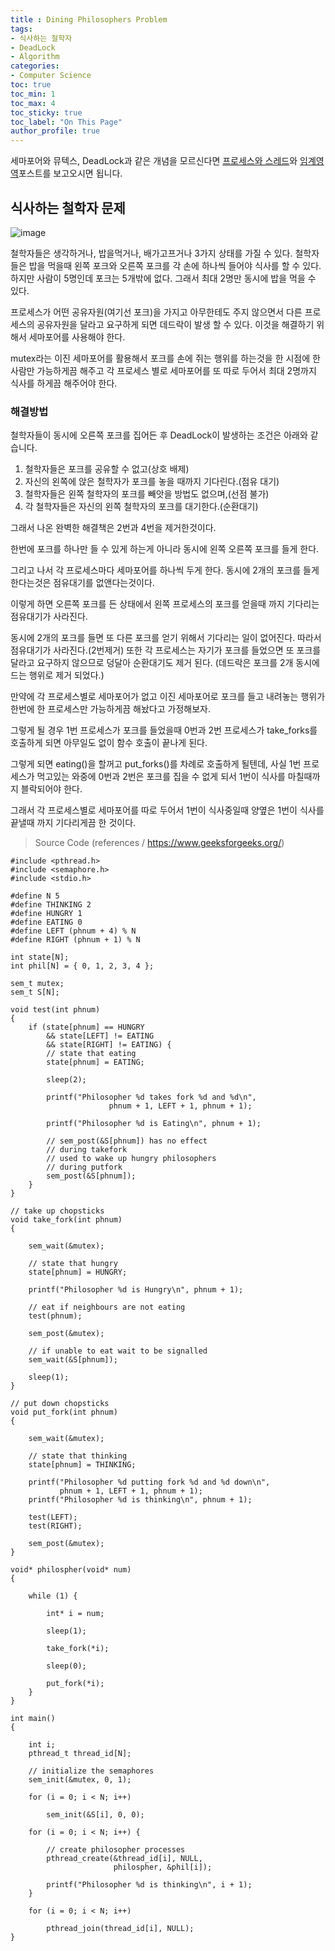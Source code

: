 ```yaml
---
title : Dining Philosophers Problem
tags:
- 식사하는 철학자
- DeadLock
- Algorithm
categories:
- Computer Science
toc: true
toc_min: 1
toc_max: 4
toc_sticky: true
toc_label: "On This Page"
author_profile: true
---  
```


세마포어와 뮤텍스, DeadLock과 같은 개념을 모르신다면 [프로세스와 스레드](/process-thread)와 [임계영역](/critical-section)포스트를 보고오시면 됩니다.

## 식사하는 철학자 문제

![image](https://user-images.githubusercontent.com/44635266/68369600-09ca9580-017e-11ea-8f58-7c83fe50e3a6.png)

철학자들은 생각하거나, 밥을먹거나, 배가고프거나 3가지 상태를 가질 수 있다. 철학자들은 밥을 먹을때 왼쪽 포크와 오른쪽 포크를 각 손에 하나씩 들어야 식사를 할 수 있다. 하지만 사람이 5명인데 포크는 5개밖에 없다. 그래서 최대 2명만 동시에 밥을 먹을 수 있다.

프로세스가 어떤 공유자원(여기선 포크)을 가지고 아무한테도 주지 않으면서 다른 프로세스의 공유자원을 달라고 요구하게 되면 데드락이 발생 할 수 있다. 이것을 해결하기 위해서 세마포어를 사용해야 한다.

mutex라는 이진 세마포어를 활용해서 포크를 손에 쥐는 행위를 하는것을 한 시점에 한 사람만 가능하게끔 해주고 각 프로세스 별로 세마포어를 또 따로 두어서 최대 2명까지 식사를 하게끔 해주어야 한다.

### 해결방법

철학자들이 동시에 오른쪽 포크를 집어든 후 DeadLock이 발생하는 조건은 아래와 같습니다.

1. 철학자들은 포크를 공유할 수 없고(상호 배제)
2. 자신의 왼쪽에 앉은 철학자가 포크를 놓을 때까지 기다린다.(점유 대기)
3. 철학자들은 왼쪽 철학자의 포크를 빼앗을 방법도 없으며,(선점 불가) 
4. 각 철학자들은 자신의 왼쪽 철학자의 포크를 대기한다.(순환대기)

그래서 나온 완벽한 해결책은 2번과 4번을 제거한것이다. 

한번에 포크를 하나만 들 수 있게 하는게 아니라 동시에 왼쪽 오른쪽 포크를 들게 한다. 

그리고 나서 각 프로세스마다 세마포어를 하나씩 두게 한다. 동시에 2개의 포크를 들게 한다는것은 점유대기를 없앤다는것이다.

이렇게 하면 오른쪽 포크를 든 상태에서 왼쪽 프로세스의 포크를 얻을때 까지 기다리는 점유대기가 사라진다.

동시에 2개의 포크를 들면 또 다른 포크를 얻기 위해서 기다리는 일이 없어진다. 따라서 점유대기가 사라진다.(2번제거) 또한 각 프로세스는 자기가 포크를 들었으면 또 포크를 달라고 요구하지 않으므로 덩달아 순환대기도 제거 된다. (데드락은 포크를 2개 동시에 드는 행위로 제거 되었다.)

만약에 각 프로세스별로 세마포어가 없고 이진 세마포어로 포크를 들고 내려놓는 행위가 한번에 한 프로세스만 가능하게끔 해놨다고 가정해보자.

그렇게 될 경우 1번 프로세스가 포크를 들었을때 0번과 2번 프로세스가 take_forks를 호출하게 되면 아무일도 없이 함수 호출이 끝나게 된다.

그렇게 되면 eating()을 할꺼고 put_forks()를 차례로 호출하게 될텐데, 사실 1번 프로세스가 먹고있는 와중에 0번과 2번은 포크를 집을 수 없게 되서 1번이 식사를 마칠때까지 블락되어야 한다. 

그래서 각 프로세스별로 세마포어를 따로 두어서 1번이 식사중일때 양옆은 1번이 식사를 끝낼때 까지 기다리게끔 한 것이다.


> Source Code (references / https://www.geeksforgeeks.org/)

```
#include <pthread.h> 
#include <semaphore.h> 
#include <stdio.h> 
  
#define N 5 
#define THINKING 2 
#define HUNGRY 1 
#define EATING 0 
#define LEFT (phnum + 4) % N 
#define RIGHT (phnum + 1) % N 
  
int state[N]; 
int phil[N] = { 0, 1, 2, 3, 4 }; 
  
sem_t mutex; 
sem_t S[N]; 
  
void test(int phnum) 
{ 
    if (state[phnum] == HUNGRY 
        && state[LEFT] != EATING 
        && state[RIGHT] != EATING) { 
        // state that eating 
        state[phnum] = EATING; 
  
        sleep(2); 
  
        printf("Philosopher %d takes fork %d and %d\n", 
                      phnum + 1, LEFT + 1, phnum + 1); 
  
        printf("Philosopher %d is Eating\n", phnum + 1); 
  
        // sem_post(&S[phnum]) has no effect 
        // during takefork 
        // used to wake up hungry philosophers 
        // during putfork 
        sem_post(&S[phnum]); 
    } 
} 
  
// take up chopsticks 
void take_fork(int phnum) 
{ 
  
    sem_wait(&mutex); 
  
    // state that hungry 
    state[phnum] = HUNGRY; 
  
    printf("Philosopher %d is Hungry\n", phnum + 1); 
  
    // eat if neighbours are not eating 
    test(phnum); 
  
    sem_post(&mutex); 
  
    // if unable to eat wait to be signalled 
    sem_wait(&S[phnum]); 
  
    sleep(1); 
} 
  
// put down chopsticks 
void put_fork(int phnum) 
{ 
  
    sem_wait(&mutex); 
  
    // state that thinking 
    state[phnum] = THINKING; 
  
    printf("Philosopher %d putting fork %d and %d down\n", 
           phnum + 1, LEFT + 1, phnum + 1); 
    printf("Philosopher %d is thinking\n", phnum + 1); 
  
    test(LEFT); 
    test(RIGHT); 
  
    sem_post(&mutex); 
} 
  
void* philospher(void* num) 
{ 
  
    while (1) { 
  
        int* i = num; 
  
        sleep(1); 
  
        take_fork(*i); 
  
        sleep(0); 
  
        put_fork(*i); 
    } 
} 
  
int main() 
{ 
  
    int i; 
    pthread_t thread_id[N]; 
  
    // initialize the semaphores 
    sem_init(&mutex, 0, 1); 
  
    for (i = 0; i < N; i++) 
  
        sem_init(&S[i], 0, 0); 
  
    for (i = 0; i < N; i++) { 
  
        // create philosopher processes 
        pthread_create(&thread_id[i], NULL, 
                       philospher, &phil[i]); 
  
        printf("Philosopher %d is thinking\n", i + 1); 
    } 
  
    for (i = 0; i < N; i++) 
  
        pthread_join(thread_id[i], NULL); 
} 
```

